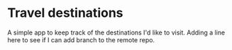 # Travel destinations

A simple app to keep track of the destinations I'd like to visit.
Adding a line here to see if I can add branch to the remote repo.
